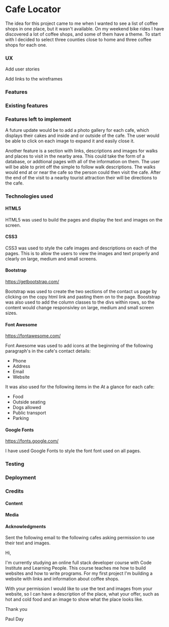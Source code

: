 # Cafe Locator

The idea for this project came to me when I wanted to see a list of coffee shops in one place, but it wasn't available. On my weekend bike rides I have discovered a lot of coffee shops, and some of them have a theme. To start with I decided to select three counties close to home and three coffee shops for each one.

### UX

Add user stories

Add links to the wireframes

### Features


### Existing features


### Features left to implement

A future update would be to add a photo gallery for each cafe, which displays their cakes and inside and or outside of the cafe. The user would be able to click on each image to expand it and easily close it.

Another feature is a section with links, descriptions and images for walks and places to visit in the nearby area. This could take the form of a database, or addtional pages with all of the information on them. The user will be able to print off the simple to follow walk descriptions. The walks would end at or near the cafe so the person could then visit the cafe. After the end of the visit to a nearby tourist attraction their will be directions to the cafe.

### Technologies used

#### HTML5

HTML5 was used to build the pages and display the text and images on the screen.

#### CSS3

CSS3 was used to style the cafe images and descriptions on each of the pages. This is to allow the users to view the images and text properly and clearly on large, medium and small screens.

#### Bootstrap

https://getbootstrap.com/

Bootstrap was used to create the two sections of the contact us page by clicking on the copy html link and pasting them on to the page. Booststrap was also used to add the column classes to the divs within rows, so the content would change responsivley on large, medium and small screen sizes.

#### Font Awesome

https://fontawesome.com/

Font Awesome was used to add icons at the beginning of the following paragraph's in the cafe's contact details:

* Phone
* Address
* Email
* Website

It was also used for the following items in the At a glance for each cafe:

* Food
* Outside seating
* Dogs allowed
* Public transport
* Parking

#### Google Fonts

https://fonts.google.com/

I have used Google Fonts to style the font font used on all pages.

### Testing


### Deployment


### Credits


#### Content


#### Media


#### Acknowledgments

Sent the following email to the following cafes asking permission to use their text and images.



Hi,

I'm currently studying an online full stack developer course with Code Institute and Learning People. This course teaches me how to build websites and how to write programs. For my first project  I'm building a website with links and information about coffee shops.

With your permission I would like to use the text and images from your website, so I can have a description of the place, what your offer, such as hot and cold food and an image to show what the place looks like.

Thank you

Paul Day


